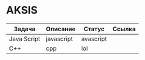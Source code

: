 # AKSIS
| Задача | Описание | Статус |  Ссылка |
| -----|------|------| ------|
| Java Script | javascript | avascript ||
| C++ |cpp| lol  ||

